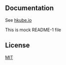 
## Documentation

See [hkube.io](http://hkube.io/)

This is mock README-1 file

## License

[MIT](LICENSE)
